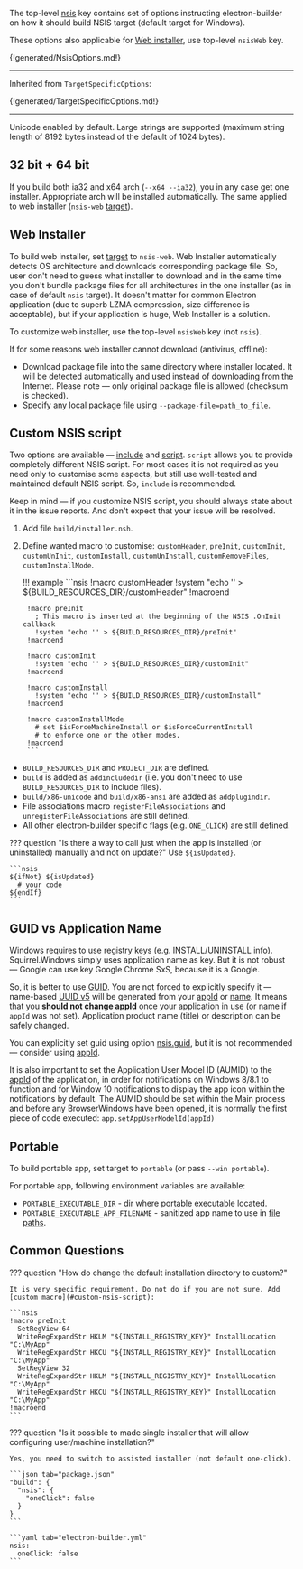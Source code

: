 The top-level [nsis](configuration.md#Configuration-nsis) key contains set of options instructing electron-builder on how it should build NSIS target (default target for Windows).

These options also applicable for [Web installer](#web-installer), use top-level `nsisWeb` key.

{!generated/NsisOptions.md!}

---

Inherited from `TargetSpecificOptions`:

{!generated/TargetSpecificOptions.md!}

---

Unicode enabled by default. Large strings are supported (maximum string length of 8192 bytes instead of the default of 1024 bytes).

## 32 bit + 64 bit

If you build both ia32 and x64 arch (`--x64 --ia32`), you in any case get one installer. Appropriate arch will be installed automatically.
The same applied to web installer (`nsis-web` [target](win.md#WindowsConfiguration-target)).

## Web Installer

To build web installer, set [target](win.md#WindowsConfiguration-target) to `nsis-web`. Web Installer automatically detects OS architecture and downloads corresponding package file. So, user don't need to guess what installer to download and in the same time you don't bundle package files for all architectures in the one installer (as in case of default `nsis` target). It doesn't matter for common Electron application (due to superb LZMA compression, size difference is acceptable), but if your application is huge, Web Installer is a solution.

To customize web installer, use the top-level `nsisWeb` key (not `nsis`).

If for some reasons web installer cannot download (antivirus, offline):

* Download package file into the same directory where installer located. It will be detected automatically and used instead of downloading from the Internet. Please note — only original package file is allowed (checksum is checked).
* Specify any local package file using `--package-file=path_to_file`.

## Custom NSIS script

Two options are available — [include](#NsisOptions-include) and [script](#NsisOptions-script). `script` allows you to provide completely different NSIS script. For most cases it is not required as you need only to customise some aspects, but still use well-tested and maintained default NSIS script. So, `include` is recommended.

Keep in mind — if you customize NSIS script, you should always state about it in the issue reports. And don't expect that your issue will be resolved.

1. Add file `build/installer.nsh`.
2. Define wanted macro to customise: `customHeader`, `preInit`, `customInit`, `customUnInit`, `customInstall`, `customUnInstall`, `customRemoveFiles`, `customInstallMode`.
    
    !!! example
        ```nsis
        !macro customHeader
          !system "echo '' > ${BUILD_RESOURCES_DIR}/customHeader"
        !macroend
        
        !macro preInit
          ; This macro is inserted at the beginning of the NSIS .OnInit callback
          !system "echo '' > ${BUILD_RESOURCES_DIR}/preInit"
        !macroend
        
        !macro customInit
          !system "echo '' > ${BUILD_RESOURCES_DIR}/customInit"
        !macroend
        
        !macro customInstall
          !system "echo '' > ${BUILD_RESOURCES_DIR}/customInstall"
        !macroend
        
        !macro customInstallMode
          # set $isForceMachineInstall or $isForceCurrentInstall 
          # to enforce one or the other modes.
        !macroend
        ```

* `BUILD_RESOURCES_DIR` and `PROJECT_DIR` are defined.
* `build` is added as `addincludedir` (i.e. you don't need to use `BUILD_RESOURCES_DIR` to include files).
* `build/x86-unicode` and `build/x86-ansi` are added as `addplugindir`.
* File associations macro `registerFileAssociations` and `unregisterFileAssociations` are still defined.
* All other electron-builder specific flags (e.g. `ONE_CLICK`) are still defined.

??? question "Is there a way to call just when the app is installed (or uninstalled) manually and not on update?"
    Use `${isUpdated}`.
    
    ```nsis
    ${ifNot} ${isUpdated}
      # your code
    ${endIf}
    ```

## GUID vs Application Name

Windows requires to use registry keys (e.g. INSTALL/UNINSTALL info). Squirrel.Windows simply uses application name as key.
But it is not robust — Google can use key Google Chrome SxS, because it is a Google.

So, it is better to use [GUID](http://stackoverflow.com/a/246935/1910191).
You are not forced to explicitly specify it — name-based [UUID v5](https://en.wikipedia.org/wiki/Universally_unique_identifier#Version_5_.28SHA-1_hash_.26_namespace.29) will be generated from your [appId](configuration.md#Configuration-appId) or [name](configuration.md#Metadata-name).
It means that you **should not change appId** once your application in use (or name if `appId` was not set). Application product name (title) or description can be safely changed.

You can explicitly set guid using option [nsis.guid](#NsisOptions-guid), but it is not recommended — consider using [appId](configuration.md#Configuration-appId).

It is also important to set the Application User Model ID (AUMID) to the [appId](configuration.md#Configuration-appId) of the application, in order for notifications on Windows 8/8.1 to function and for Window 10 notifications to display the app icon within the notifications by default. The AUMID should be set within the Main process and before any BrowserWindows have been opened, it is normally the first piece of code executed: `app.setAppUserModelId(appId)`

## Portable

To build portable app, set target to `portable` (or pass `--win portable`).

For portable app, following environment variables are available:

* `PORTABLE_EXECUTABLE_DIR` - dir where portable executable located.
* `PORTABLE_EXECUTABLE_APP_FILENAME` - sanitized app name to use in [file paths](https://github.com/electron-userland/electron-builder/issues/3186#issue-345489962).

## Common Questions

??? question "How do change the default installation directory to custom?"

    It is very specific requirement. Do not do if you are not sure. Add [custom macro](#custom-nsis-script):
    
    ```nsis
    !macro preInit
      SetRegView 64
      WriteRegExpandStr HKLM "${INSTALL_REGISTRY_KEY}" InstallLocation "C:\MyApp"
      WriteRegExpandStr HKCU "${INSTALL_REGISTRY_KEY}" InstallLocation "C:\MyApp"
      SetRegView 32
      WriteRegExpandStr HKLM "${INSTALL_REGISTRY_KEY}" InstallLocation "C:\MyApp"
      WriteRegExpandStr HKCU "${INSTALL_REGISTRY_KEY}" InstallLocation "C:\MyApp"
    !macroend
    ```

??? question "Is it possible to made single installer that will allow configuring user/machine installation?"
    
    Yes, you need to switch to assisted installer (not default one-click).
    
    ```json tab="package.json"
    "build": {
      "nsis": {
        "oneClick": false
      }
    }
    ```
    
    ```yaml tab="electron-builder.yml"
    nsis:
      oneClick: false
    ```
